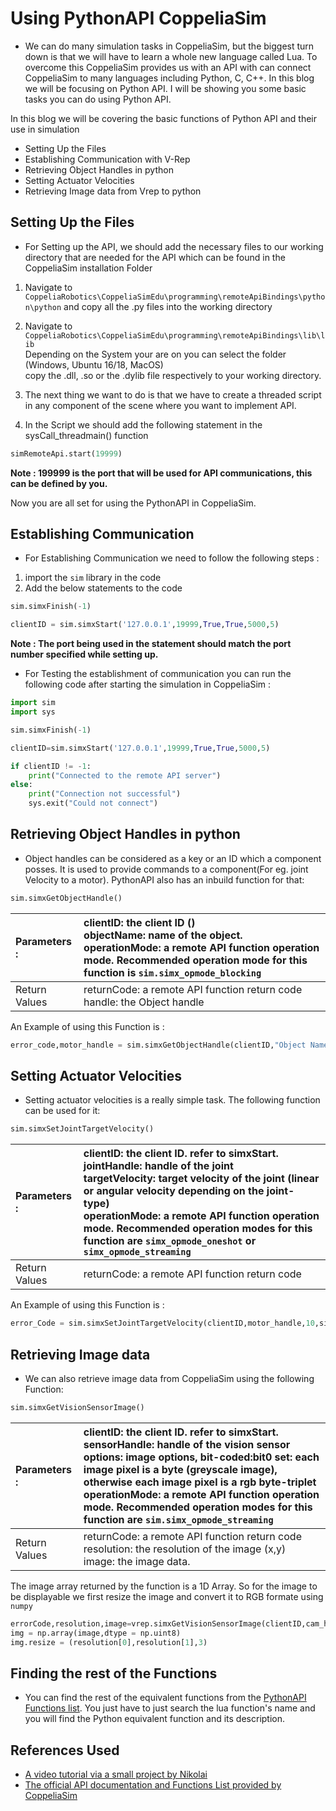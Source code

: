 # Using PythonAPI CoppeliaSim
* We can do many simulation tasks in CoppeliaSim, but the biggest turn down is that we will have to learn a whole new language called Lua. To overcome this CoppeliaSim provides us with an API with can connect CoppeliaSim to many languages including Python, C, C++. In this blog we will be focusing on Python API. I will be showing you some basic tasks you can do using Python API.

In this blog we will be covering the basic functions of Python API and their use in simulation</br>
* Setting Up the Files</br>
* Establishing Communication with V-Rep</br>
* Retrieving Object Handles in python</br>
* Setting Actuator Velocities</br>
* Retrieving Image data from Vrep to python</br>

 
## Setting Up the Files
* For Setting up the API, we should add the necessary files to our working directory that are needed for the API which can be found in the CoppeliaSim installation Folder

1) Navigate to `CoppeliaRobotics\CoppeliaSimEdu\programming\remoteApiBindings\python\python` and copy all the .py files into the working directory</br>
2) Navigate to `CoppeliaRobotics\CoppeliaSimEdu\programming\remoteApiBindings\lib\lib`</br>
  Depending on the System your are on you can select the folder (Windows, Ubuntu 16/18, MacOS)</br>
  copy the .dll, .so or the .dylib file respectively to your working directory.
 
3) The next thing we want to do is that we have to create a threaded script in any component of the scene where you want to implement API.
4) In the Script we should add the following statement in the sysCall_threadmain() function

```python
simRemoteApi.start(19999)
```

**Note : 199999 is the port that will be used for API communications, this can be defined by you.**

Now you are all set for using the PythonAPI in CoppeliaSim.
## Establishing Communication
* For Establishing Communication we need to follow the following steps :</br>
1) import the `sim` library in the code</br>
2) Add the below statements to the code

```python
sim.simxFinish(-1)

clientID = sim.simxStart('127.0.0.1',19999,True,True,5000,5)
```
**Note : The port being used in the statement should match the port number specified while setting up.**

* For Testing the establishment of communication you can run the following code after starting the simulation in CoppeliaSim :
```python
import sim
import sys

sim.simxFinish(-1)

clientID=sim.simxStart('127.0.0.1',19999,True,True,5000,5)

if clientID != -1:
    print("Connected to the remote API server")
else:
    print("Connection not successful")
    sys.exit("Could not connect")
```
## Retrieving Object Handles in python
* Object handles can be considered as a key or an ID which a component posses. It is used to provide commands to a component(For eg. joint Velocity to a motor). PythonAPI also has an inbuild function for that:

```python
sim.simxGetObjectHandle()
```

| Parameters : | clientID: the client ID () </br> objectName: name of the object. </br>operationMode: a remote API function operation mode. Recommended operation mode for this function is `sim.simx_opmode_blocking`  |
| :--- | :--- |
|Return Values| returnCode: a remote API function return code </br> handle: the Object handle|

An Example of using this Function is :
```python
error_code,motor_handle = sim.simxGetObjectHandle(clientID,"Object Name in CoppeliaSim", sim.simx_opmode_oneshot_wait)
```
## Setting Actuator Velocities
* Setting actuator velocities is a really simple task. The following function can be used for it:

```python
sim.simxSetJointTargetVelocity()
```
| Parameters : | clientID: the client ID. refer to simxStart.</br>jointHandle: handle of the joint</br>targetVelocity: target velocity of the joint (linear or angular velocity depending on the joint-type)</br>operationMode: a remote API function operation mode. Recommended operation modes for this function are `simx_opmode_oneshot` or `simx_opmode_streaming`   |
| :--- | :--- |
|Return Values| returnCode: a remote API function return code |

An Example of using this Function is :
```python
error_Code = sim.simxSetJointTargetVelocity(clientID,motor_handle,10,sim.simx_opmode_streaming)
```
## Retrieving Image data 
* We can also retrieve image data from CoppeliaSim using the following Function:

```python
sim.simxGetVisionSensorImage()
```
| Parameters : | clientID: the client ID. refer to simxStart.</br>sensorHandle: handle of the vision sensor</br>options: image options, bit-coded:bit0 set: each image pixel is a byte (greyscale image), otherwise each image pixel is a rgb byte-triplet</br>operationMode: a remote API function operation mode. Recommended operation modes for this function are `sim.simx_opmode_streaming` |
| :--- | :--- |
|Return Values| returnCode: a remote API function return code</br>resolution: the resolution of the image (x,y)<br/>image: the image data.  |


The image array returned by the function is a 1D Array. So for the image to be displayable we first resize the image and convert it to RGB formate using `numpy`


```python
errorCode,resolution,image=vrep.simxGetVisionSensorImage(clientID,cam_handle,0,vrep.simx_opmode_streaming)
img = np.array(image,dtype = np.uint8)
img.resize = (resolution[0],resolution[1],3)
```
## Finding the rest of the Functions 
* You can find the rest of the equivalent functions from the [PythonAPI Functions list](https://www.coppeliarobotics.com/helpFiles/en/remoteApiFunctionsPython.htm). You just have to just search the lua function's name and you will find the Python equivalent function and its description. 

## References Used
* [A video tutorial via a small project by Nikolai](https://youtu.be/SQont-mTnfM)</br>
* [The official API documentation and Functions List provided by CoppeliaSim](https://www.coppeliarobotics.com/helpFiles/en/remoteApiFunctionsPython.htm)</br>
